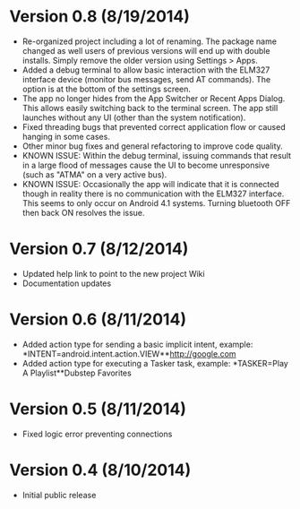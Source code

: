 # Version 0.8 (8/19/2014)

+	Re-organized project including a lot of renaming. The package name changed as well users of previous versions will end up with double installs. Simply remove the older version using Settings > Apps.
+	Added a debug terminal to allow basic interaction with the ELM327 interface device (monitor bus messages, send AT commands). The option is at the bottom of the settings screen.
+	The app no longer hides from the App Switcher or Recent Apps Dialog. This allows easily switching back to the terminal screen. The app still launches without any UI (other than the system notification).
+	Fixed threading bugs that prevented correct application flow or caused hanging in some cases. 
+	Other minor bug fixes and general refactoring to improve code quality.
+	KNOWN ISSUE: Within the debug terminal, issuing commands that result in a large flood of messages cause the UI to become unresponsive (such as "ATMA" on a very active bus).
+	KNOWN ISSUE: Occasionally the app will indicate that it is connected though in reality there is no communication with the ELM327 interface. This seems to only occur on Android 4.1 systems. Turning bluetooth OFF then back ON resolves the issue.


# Version 0.7 (8/12/2014)

+	Updated help link to point to the new project Wiki
+	Documentation updates


# Version 0.6 (8/11/2014)

+	Added action type for sending a basic implicit intent, example: *INTENT=android.intent.action.VIEW**http://google.com
+	Added action type for executing a Tasker task, example: *TASKER=Play A Playlist**Dubstep Favorites


# Version 0.5 (8/11/2014)

+	Fixed logic error preventing connections


# Version 0.4 (8/10/2014)

+	Initial public release
